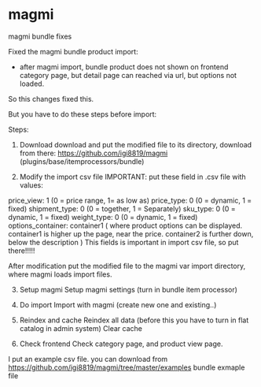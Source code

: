 # magmi
magmi bundle fixes

Fixed the magmi bundle product import:
- after magmi import, bundle product does not shown on frontend category page, but detail page can reached via url, 
but options not loaded. 

So this changes fixed this.

But you have to do these steps before import:


Steps:

1) Download 
download and put the modified file to its directory, 
download from there: https://github.com/igi8819/magmi
(plugins/base/itemprocessors/bundle)

2) Modify the import csv file
IMPORTANT:
put these field in .csv file with values:

price_view: 1 (0 = price range, 1= as low as)
price_type: 0 (0 = dynamic, 1 = fixed)
shipment_type: 0 (0 = together, 1 = Separately)
sku_type: 0 (0 = dynamic, 1 = fixed)
weight_type: 0 (0 = dynamic, 1 = fixed)
options_container: container1 ( where product options can be displayed. container1 is higher up the page, near the price. container2 is further down, below the description )
This fields is important in import csv file, so put there!!!!!

After modification put the modified file to the magmi var import directory, where magmi loads import files.

3) Setup magmi
Setup magmi settings (turn in bundle item processor)

4) Do import
Import with magmi (create new one and existing..)

5) Reindex and cache
Reindex all data (before this you have to turn in flat catalog in admin system)
Clear cache

6) Check frontend
Check category page, and product view page.

I put an example csv file. you can download from
https://github.com/igi8819/magmi/tree/master/examples
bundle exmaple file

